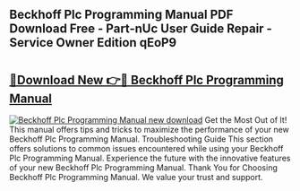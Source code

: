 ## Beckhoff Plc Programming Manual PDF Download Free - Part-nUc User Guide Repair - Service Owner Edition qEoP9

# <h2><a href="http://bc1492.oget.top/?id=Beckhoff+Plc+Programming+Manual">🔗Download New 👉🔴 Beckhoff Plc Programming Manual</a></h2>

[![Beckhoff Plc Programming Manual new download](https://i.imgur.com/5g1atiW.png)](http://bc1492.oget.top/?id=Beckhoff+Plc+Programming+Manual)
Get the Most Out of It! This manual offers tips and tricks to maximize the performance of your new Beckhoff Plc Programming Manual. Troubleshooting Guide This section offers solutions to common issues encountered while using your Beckhoff Plc Programming Manual. Experience the future with the innovative features of your new Beckhoff Plc Programming Manual. Thank You for Choosing Beckhoff Plc Programming Manual. We value your trust and support.

